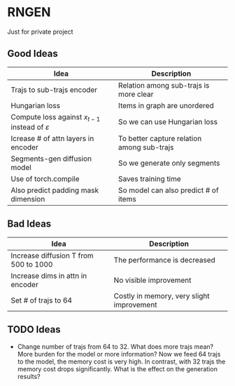 # RNGEN
Just for private project

## Good Ideas
| Idea                                                    | Description                                |
|---------------------------------------------------------|--------------------------------------------|
| Trajs to sub-trajs encoder                              | Relation among sub-trajs is more clear     |
| Hungarian loss                                          | Items in graph are unordered               |
| Compute loss against $x_{t-1}$ instead of $\varepsilon$ | So we can use Hungarian loss               |
| Icrease # of attn layers in encoder                     | To better capture relation among sub-trajs |
| Segments-gen diffusion model                            | So we generate only segments               |
| Use of torch.compile                                    | Saves training time                        |
| Also predict padding mask dimension                     | So model can also predict # of items       |

## Bad Ideas
| Idea                                                    | Description                                |
|---------------------------------------------------------|--------------------------------------------|
| Increase diffusion T from 500 to 1000                   | The performance is decreased               |
| Increase dims in attn in encoder                        | No visible improvement                     |
| Set # of trajs to 64                                    | Costly in memory, very slight improvement  |

## TODO Ideas
- Change number of trajs from 64 to 32. What does more trajs mean? More burden for the model or more information? Now we feed 64 trajs to the model, the memory cost is very high. In contrast, with 32 trajs the memory cost drops significantly. What is the effect on the generation results?